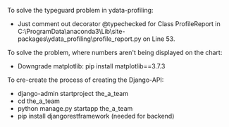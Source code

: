 To solve the typeguard problem in ydata-profiling:
- Just comment out decorator @typechecked for Class ProfileReport in C:\ProgramData\anaconda3\Lib\site-packages\ydata_profiling\profile_report.py on Line 53.

To solve the problem, where numbers aren't being displayed on the chart:
- Downgrade matplotlib: pip install matplotlib==3.7.3

To cre-create the process of creating the Django-API:
- django-admin startproject the_a_team
- cd the_a_team
- python manage.py startapp the_a_team
- pip install djangorestframework (needed for backend)
